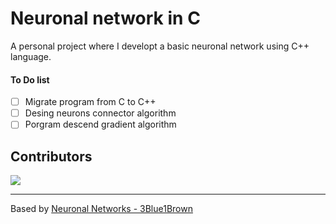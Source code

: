 
# Neuronal network in C

A personal project where I developt a basic neuronal network using C++ language.

#### To Do list

- [ ] Migrate program from C to C++
- [ ] Desing neurons connector algorithm
- [ ] Porgram descend gradient algorithm

## Contributors
<a href="https://github.com/uwo-o/Neuronal-Network-C/graphs/contributors">
<img src="https://contrib.rocks/image?repo=uwo-o/Neuronal-Network-C" />
</a>


---
Based by [Neuronal Networks - 3Blue1Brown](https://www.youtube.com/watch?v=aircAruvnKk&list=PLZHQObOWTQDNU6R1_67000Dx_ZCJB-3pi&ab_channel=3Blue1Brown)